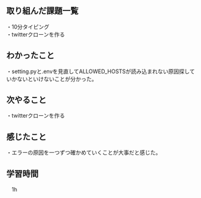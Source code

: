 ## 取り組んだ課題一覧
・10分タイピング
<br>・twitterクローンを作る
## わかったこと
・setting.pyと.envを見直してALLOWED_HOSTSが読み込まれない原因探していかないといけないことが分かった。

## 次やること
・twitterクローンを作る

## 感じたこと
・エラーの原因を一つずつ確かめていくことが大事だと感じた。
## 学習時間
　1h
